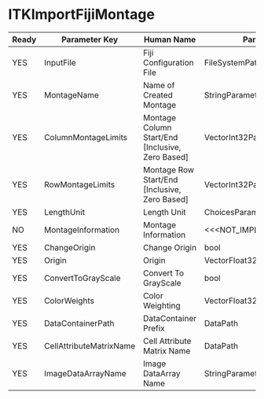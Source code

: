 # ITKImportFijiMontage #

| Ready | Parameter Key | Human Name | Parameter Type | Parameter Class |
|-------|---------------|------------|-----------------|----------------|
| YES | InputFile | Fiji Configuration File | FileSystemPathParameter::ValueType | FileSystemPathParameter |
| YES | MontageName | Name of Created Montage | StringParameter::ValueType | StringParameter |
| YES | ColumnMontageLimits | Montage Column Start/End [Inclusive, Zero Based] | VectorInt32Parameter::ValueType | VectorInt32Parameter |
| YES | RowMontageLimits | Montage Row Start/End [Inclusive, Zero Based] | VectorInt32Parameter::ValueType | VectorInt32Parameter |
| YES | LengthUnit | Length Unit | ChoicesParameter::ValueType | ChoicesParameter |
| NO | MontageInformation | Montage Information | <<<NOT_IMPLEMENTED>>> | PreflightUpdatedValueFilterParameter |
| YES | ChangeOrigin | Change Origin | bool | BoolParameter |
| YES | Origin | Origin | VectorFloat32Parameter::ValueType | VectorFloat32Parameter |
| YES | ConvertToGrayScale | Convert To GrayScale | bool | BoolParameter |
| YES | ColorWeights | Color Weighting | VectorFloat32Parameter::ValueType | VectorFloat32Parameter |
| YES | DataContainerPath | DataContainer Prefix | DataPath | DataGroupCreationParameter |
| YES | CellAttributeMatrixName | Cell Attribute Matrix Name | DataPath | ArrayCreationParameter |
| YES | ImageDataArrayName | Image DataArray Name | StringParameter::ValueType | StringParameter |
